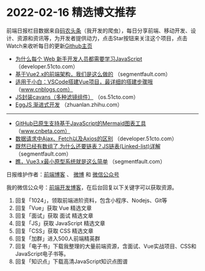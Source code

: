 # 2022-02-16 精选博文推荐

前端日报栏目数据来自[码农头条](https://toutiao.qdkfweb.cn/)（我开发的爬虫），每日分享前端、移动开发、设计、资源和资讯等，为开发者提供动力，点击Star按钮来关注这个项目，点击Watch来收听每日的更新[Github主页](https://github.com/kujian/frontendDaily)
* [为什么每个 Web 新手开发人员都需要学习JavaScript](https://developer.51cto.com/article/701553.html) （developer.51cto.com）
* [基于Vue2.x的前端架构，我们是这么做的](https://segmentfault.com/a/1190000041410119) （segmentfault.com）
* [适用于小白：VSCode搭建Vue项目，最详细的搭建步骤哦](https://www.cnblogs.com/Mr-Worlf/p/15896158.html) （www.cnblogs.com）
* [JS封装cavans（多种滤镜组件）](https://os.51cto.com/article/701498.html) （os.51cto.com）
* [EggJS 渐进式开发](https://zhuanlan.zhihu.com/p/467543095) （zhuanlan.zhihu.com）

***
* [GitHub已原生支持基于JavaScript的Mermaid图表工具](https://www.cnbeta.com/articles/tech/1236875.htm) （www.cnbeta.com）
* [数据请求中Ajax、Fetch以及Axios的区别](https://developer.51cto.com/article/701451.html) （developer.51cto.com）
* [既然已经有数组了,为什么还要链表？JS链表(Linked-list)详解](https://segmentfault.com/a/1190000041400154) （segmentfault.com）
* [瞧，Vue3.x最小原型系统就是这么简单](https://segmentfault.com/a/1190000041404281) （segmentfault.com）

日报维护作者：[前端博客](https://qdkfweb.cn/) 、 [微博](http://weibo.com/kujian) 和 [微信公众号](https://open.weixin.qq.com/qr/code?username=caibaojian_com)

我的微信公众号：[前端开发博客](https://open.weixin.qq.com/qr/code?username=caibaojian_com)，在后台回复以下关键字可以获取资源。

1. 回复「1024」，领取前端进阶资料，包含小程序、Nodejs、Git等
2. 回复「Vue」获取 Vue 精选文章
3. 回复「面试」获取 面试 精选文章
4. 回复「JS」获取 JavaScript 精选文章
5. 回复「CSS」获取 CSS 精选文章
6. 回复「加群」进入500人前端精英群
7. 回复「电子书」下载我整理的大量前端资源，含面试、Vue实战项目、CSS和JavaScript电子书等。
8. 回复「知识点」下载高清JavaScript知识点图谱
